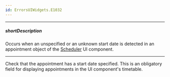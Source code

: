```yaml
---
id: ErrorsUIWidgets.E1032
---
```

---
##### shortDescription
Occurs when an unspecified or an unknown start date is detected in an appointment object of the [Scheduler](/api-reference/10%20UI%20Widgets/dxScheduler '/Documentation/ApiReference/UI_Components/dxScheduler/') UI component.

---
Check that the appointment has a start date specified. This is an obligatory field for displaying appointments in the UI component's timetable.